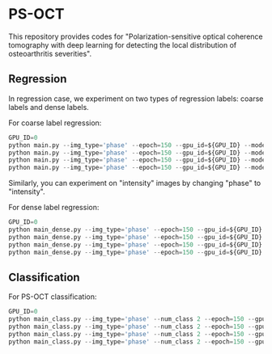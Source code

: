 # PS-OCT
This repository provides codes for "Polarization-sensitive optical coherence tomography with deep learning for detecting the local distribution of osteoarthritis severities". 

## Regression 

In regression case, we experiment on two types of regression labels: coarse labels and dense labels.

For coarse label regression:
```python
GPU_ID=0
python main.py --img_type='phase' --epoch=150 --gpu_id=${GPU_ID} --model_select='vgg16' --step_size 20 --gamma 0.2
python main.py --img_type='phase' --epoch=150 --gpu_id=${GPU_ID} --model_select='resnet18' --step_size 20 --gamma 0.2
python main.py --img_type='phase' --epoch=150 --gpu_id=${GPU_ID} --model_select='densenet121' --step_size 20 --gamma 0.2
python main.py --img_type='phase' --epoch=150 --gpu_id=${GPU_ID} --model_select='mobilenetv2' --step_size 20 --gamma 0.2
```

Similarly, you can experiment on "intensity" images by changing "phase" to "intensity".


For dense label regression:

```python
GPU_ID=0
python main_dense.py --img_type='phase' --epoch=150 --gpu_id=${GPU_ID} --model_select='vgg16' --step_size 20 --gamma 0.2
python main_dense.py --img_type='phase' --epoch=150 --gpu_id=${GPU_ID} --model_select='resnet18' --step_size 20 --gamma 0.2
python main_dense.py --img_type='phase' --epoch=150 --gpu_id=${GPU_ID} --model_select='densenet121' --step_size 20 --gamma 0.2
python main_dense.py --img_type='phase' --epoch=150 --gpu_id=${GPU_ID} --model_select='mobilenetv2' --step_size 20 --gamma 0.2
```


## Classification

For PS-OCT classification:

```python
GPU_ID=0
python main_class.py --img_type='phase' --num_class 2 --epoch=150 --gpu_id=${GPU_ID} --model_select='vgg16' --step_size 7 --gamma 0.2
python main_class.py --img_type='phase' --num_class 2 --epoch=150 --gpu_id=${GPU_ID} --model_select='resnet18' --step_size 7 --gamma 0.2
python main_class.py --img_type='phase' --num_class 2 --epoch=150 --gpu_id=${GPU_ID} --model_select='densenet121' --step_size 7 --gamma 0.2
python main_class.py --img_type='phase' --num_class 2 --epoch=150 --gpu_id=${GPU_ID} --model_select='mobilenetv2' --step_size 7 --gamma 0.2
```
